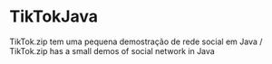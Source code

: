 # TikTokJava
TikTok.zip tem uma pequena demostração de rede social em Java
/ TikTok.zip has a small demos of social network in Java
